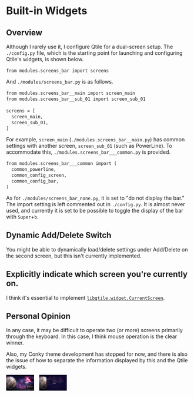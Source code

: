 # Built-in Widgets


## Overview

Although I rarely use it, I configure Qtile for a dual-screen setup. The `./config.py` file, which is the starting point for launching and configuring Qtile's widgets, is shown below.

```
from modules.screens_bar import screens
```

And `./modules/screens_bar.py` is as follows.

```
from modules.screens_bar__main import screen_main
from modules.screens_bar__sub_01 import screen_sub_01

screens = [
  screen_main,
  screen_sub_01,
]
```

For example, `screen_main` (`./modules.screens_bar__main.py`) has common settings with another screen, `screen_sub_01` (such as PowerLine). To accommodate this, `./modules.screens_bar___common.py` is provided.

```
from modules.screens_bar___common import (
  common_powerline,
  common_config_screen,
  common_config_bar,
)
```

As for `./modules/screens_bar_none.py`, it is set to "do not display the bar." The import setting is left commented out in `./config.py`. It is almost never used, and currently it is set to be possible to toggle the display of the bar with `Super`+`b`.


## Dynamic Add/Delete Switch

You might be able to dynamically load/delete settings under Add/Delete on the second screen, but this isn't currently implemented.


## Explicitly indicate which screen you're currently on.

I think it's essential to implement [`libqtile.widget.CurrentScreen`](https://docs.qtile.org/en/stable/manual/ref/widgets.html#currentscreen).


## Personal Opinion

In any case, it may be difficult to operate two (or more) screens primarily through the keyboard. In this case, I think mouse operation is the clear winner.

Also, my Conky theme development has stopped for now, and there is also the issue of how to separate the information displayed by this and the Qtile widgets.

<img src="./images/EndeavourOS_Qtile_2025-09-04_22-13-45.png" width="15%">
<img src="./images/EndeavourOS_Qtile_2025-09-04_22-14-02.png" width="15%" hspace="10">


<!-- -->
